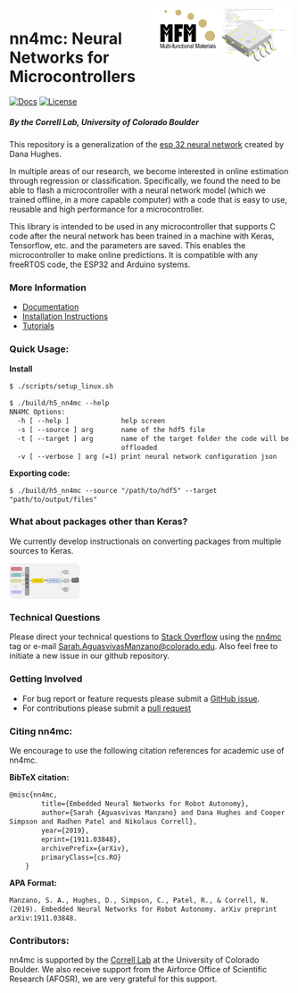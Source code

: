 ﻿<img src="docs/assets/nn4mcArt.png" align="right" width=25%/>
<img align="right" src="docs/assets/MFM-logo.png" width="25%"/>

# nn4mc: Neural Networks for Microcontrollers

[![Docs](https://readthedocs.org/projects/nn4mc/badge)](https://nn4mc.readthedocs.io/en/latest/)
[![License](https://img.shields.io/badge/license-MIT-blue.svg)](https://github.com/correlllab/nn4mc/blob/master/LICENSE.md)

##### By the Correll Lab, University of Colorado Boulder

This repository is a generalization of the [esp 32 neural network](https://github.com/danathughes/esp32_neural_net) created by Dana Hughes.

In multiple areas of our research, we become interested in online estimation through regression or classification. Specifically, we found the need to be able to flash a microcontroller with a neural network model (which we trained offline, in a more capable computer) with a code that is easy to use, reusable and high performance for a microcontroller.  

This library is intended to be used in any microcontroller that supports C code after the neural network has been trained in a machine with Keras, Tensorflow, etc. and the parameters are saved. This enables the microcontroller to make online predictions. It is compatible with any freeRTOS code, the ESP32 and Arduino systems.

### More Information

- [Documentation](https://nn4mc.readthedocs.io/en/latest/)
- [Installation Instructions](https://nn4mc.readthedocs.io/en/latest/nn4mc_cpp/docs/installation.html)
- [Tutorials](https://github.com/correlllab/nn4mc/tree/master/examples)

### Quick Usage:

**Install**

```
$ ./scripts/setup_linux.sh 
```

```
$ ./build/h5_nn4mc --help
NN4MC Options:
  -h [ --help ]             help screen
  -s [ --source ] arg       name of the hdf5 file
  -t [ --target ] arg       name of the target folder the code will be 
                            offloaded
  -v [ --verbose ] arg (=1) print neural network configuration json
```

**Exporting code:**
```
$ ./build/h5_nn4mc --source "/path/to/hdf5" --target "path/to/output/files"	
```

### What about packages other than Keras?

We currently develop instructionals on converting packages from multiple sources to Keras.

<img src="docs/assets/bitmap.png" align="center" width=25%/>

### Technical Questions

Please direct your technical questions to [Stack Overflow](https://stackoverflow.com) using the [nn4mc](https://stackoverflow.com/questions/tagged/nn4mc) tag or e-mail Sarah.AguasvivasManzano@colorado.edu. Also feel free to initiate a new issue in our github repository.

### Getting Involved

- For bug report or feature requests please submit a [GitHub issue](https://github.com/correlllab/nn4mc/issues).
- For contributions please submit a [pull request](https://github.com/correlllab/nn4mc/pulls)


### Citing nn4mc:

We encourage to use the following citation references for academic use of nn4mc.

**BibTeX citation:**

```
@misc{nn4mc,
        title={Embedded Neural Networks for Robot Autonomy},
        author={Sarah {Aguasvivas Manzano} and Dana Hughes and Cooper Simpson and Radhen Patel and Nikolaus Correll},
        year={2019},
        eprint={1911.03848},
        archivePrefix={arXiv},
        primaryClass={cs.RO}
    }
```

**APA Format:**

```
Manzano, S. A., Hughes, D., Simpson, C., Patel, R., & Correll, N. (2019). Embedded Neural Networks for Robot Autonomy. arXiv preprint arXiv:1911.03848. 
```


### Contributors:

nn4mc is supported by the [Correll Lab](http://correll.cs.colorado.edu/) at the University of Colorado Boulder. We also receive support from the Airforce Office of Scientific Research (AFOSR), we are very grateful for this support. 

